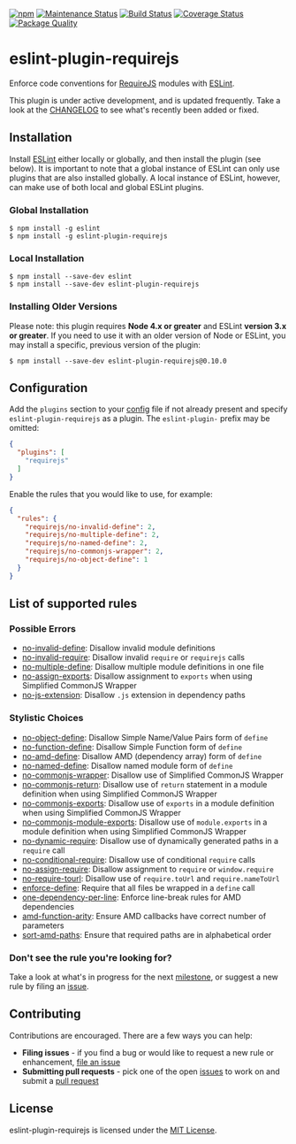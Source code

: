 [![npm][version-image]][version-url]
[![Maintenance Status][status-image]][status-url]
[![Build Status][travis-image]][travis-url]
[![Coverage Status][coveralls-image]][coveralls-url]
[![Package Quality][packagequality-image]][packagequality-url]

# eslint-plugin-requirejs

Enforce code conventions for [RequireJS](http://requirejs.org) modules with [ESLint](http://eslint.org/).

This plugin is under active development, and is updated frequently. Take a look at the [CHANGELOG](https://github.com/cvisco/eslint-plugin-requirejs/blob/master/CHANGELOG.md) to see what's recently been added or fixed.

## Installation

Install [ESLint](https://www.github.com/eslint/eslint) either locally or globally, and then install the plugin (see below). It is important to note that a global instance of ESLint can only use plugins that are also installed globally. A local instance of ESLint, however, can make use of both local and global ESLint plugins.

### Global Installation

    $ npm install -g eslint
    $ npm install -g eslint-plugin-requirejs

### Local Installation

    $ npm install --save-dev eslint
    $ npm install --save-dev eslint-plugin-requirejs

### Installing Older Versions

Please note: this plugin requires **Node 4.x or greater** and ESLint **version 3.x or greater**. If you need to use it with an older version of Node or ESLint, you may install a specific, previous version of the plugin:

    $ npm install --save-dev eslint-plugin-requirejs@0.10.0

## Configuration

Add the `plugins` section to your [config](http://eslint.org/docs/user-guide/configuring) file if not already present and specify `eslint-plugin-requirejs` as a plugin. The `eslint-plugin-` prefix may be omitted:

```json
{
  "plugins": [
    "requirejs"
  ]
}
```

Enable the rules that you would like to use, for example:

```json
{
  "rules": {
    "requirejs/no-invalid-define": 2,
    "requirejs/no-multiple-define": 2,
    "requirejs/no-named-define": 2,
    "requirejs/no-commonjs-wrapper": 2,
    "requirejs/no-object-define": 1
  }
}
```

## List of supported rules

### Possible Errors

* [no-invalid-define](docs/rules/no-invalid-define.md): Disallow invalid module definitions
* [no-invalid-require](docs/rules/no-invalid-require.md): Disallow invalid `require` or `requirejs` calls
* [no-multiple-define](docs/rules/no-multiple-define.md): Disallow multiple module definitions in one file
* [no-assign-exports](docs/rules/no-assign-exports.md): Disallow assignment to `exports` when using Simplified CommonJS Wrapper
* [no-js-extension](docs/rules/no-js-extension.md): Disallow `.js` extension in dependency paths

### Stylistic Choices

* [no-object-define](docs/rules/no-object-define.md): Disallow Simple Name/Value Pairs form of `define`
* [no-function-define](docs/rules/no-function-define.md): Disallow Simple Function form of `define`
* [no-amd-define](docs/rules/no-amd-define.md): Disallow AMD (dependency array) form of `define`
* [no-named-define](docs/rules/no-named-define.md): Disallow named module form of `define`
* [no-commonjs-wrapper](docs/rules/no-commonjs-wrapper.md): Disallow use of Simplified CommonJS Wrapper
* [no-commonjs-return](docs/rules/no-commonjs-return.md): Disallow use of `return` statement in a module definition when using Simplified CommonJS Wrapper
* [no-commonjs-exports](docs/rules/no-commonjs-exports.md): Disallow use of `exports` in a module definition when using Simplified CommonJS Wrapper
* [no-commonjs-module-exports](docs/rules/no-commonjs-module-exports.md): Disallow use of `module.exports` in a module definition when using Simplified CommonJS Wrapper
* [no-dynamic-require](docs/rules/no-dynamic-require.md): Disallow use of dynamically generated paths in a `require` call
* [no-conditional-require](docs/rules/no-conditional-require.md): Disallow use of conditional `require` calls
* [no-assign-require](docs/rules/no-assign-require.md): Disallow assignment to `require` or `window.require`
* [no-require-tourl](docs/rules/no-require-tourl.md): Disallow use of `require.toUrl` and `require.nameToUrl`
* [enforce-define](docs/rules/enforce-define.md): Require that all files be wrapped in a `define` call
* [one-dependency-per-line](docs/rules/one-dependency-per-line.md): Enforce line-break rules for AMD dependencies
* [amd-function-arity](docs/rules/amd-function-arity.md): Ensure AMD callbacks have correct number of parameters
* [sort-amd-paths](docs/rules/sort-amd-paths.md): Ensure that required paths are in alphabetical order

### Don't see the rule you're looking for?

Take a look at what's in progress for the next [milestone](https://github.com/cvisco/eslint-plugin-requirejs/milestones), or suggest a new rule by filing an [issue](https://github.com/cvisco/eslint-plugin-requirejs/issues).

## Contributing

Contributions are encouraged. There are a few ways you can help:

* **Filing issues** - if you find a bug or would like to request a new rule or enhancement, [file an issue](docs/contributing/issues.md)
* **Submitting pull requests** - pick one of the open [issues](https://github.com/cvisco/eslint-plugin-requirejs/issues) to work on and submit a [pull request](docs/contributing/pull-requests.md)

## License

eslint-plugin-requirejs is licensed under the [MIT License](http://www.opensource.org/licenses/mit-license.php).

[version-url]: https://www.npmjs.com/package/eslint-plugin-requirejs
[version-image]: https://img.shields.io/npm/v/eslint-plugin-requirejs.svg?style=flat-square

[status-url]: https://github.com/cvisco/eslint-plugin-requirejs/pulse
[status-image]: http://img.shields.io/badge/status-maintained-brightgreen.svg?style=flat-square

[travis-url]: https://travis-ci.org/cvisco/eslint-plugin-requirejs
[travis-image]: http://img.shields.io/travis/cvisco/eslint-plugin-requirejs/master.svg?style=flat-square

[coveralls-url]: https://coveralls.io/r/cvisco/eslint-plugin-requirejs?branch=master
[coveralls-image]: https://img.shields.io/coveralls/cvisco/eslint-plugin-requirejs/master.svg?style=flat-square

[packagequality-url]: http://packagequality.com/#?package=eslint-plugin-requirejs
[packagequality-image]: http://npm.packagequality.com/shield/eslint-plugin-requirejs.svg?style=flat-square
